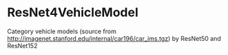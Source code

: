 # ResNet4VehicleModel
Category vehicle models (source from http://imagenet.stanford.edu/internal/car196/car_ims.tgz) by ResNet50 and ResNet152
